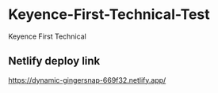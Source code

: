 # Keyence-First-Technical-Test
 Keyence First Technical

## Netlify deploy link
https://dynamic-gingersnap-669f32.netlify.app/
